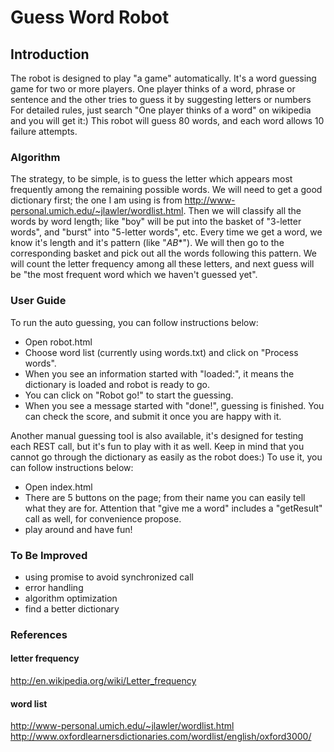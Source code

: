 Guess Word Robot
=====================================

Introduction
------------

The robot is designed to play "a game" automatically. It's a word guessing game for two or more players. One player thinks of a word, phrase or sentence and the other tries to guess it by suggesting letters or numbers
For detailed rules, just search "One player thinks of a word" on wikipedia and you will get it:)
This robot will guess 80 words, and each word allows 10 failure attempts.

### Algorithm

The strategy, to be simple, is to guess the letter which appears most frequently among the remaining possible words.
We will need to get a good dictionary first; the one I am using is from http://www-personal.umich.edu/~jlawler/wordlist.html. 
Then we will classify all the words by word length; like "boy" will be put into the basket of "3-letter words", and "burst" into "5-letter words", etc.
Every time we get a word, we know it's length and it's pattern (like "*AB**"). We will then go to the corresponding basket and pick out all the words following this pattern.
We will count the letter frequency among all these letters, and next guess will be "the most frequent word which we haven't guessed yet".

### User Guide

To run the auto guessing, you can follow instructions below:

* Open robot.html
* Choose word list (currently using words.txt) and click on "Process words".
* When you see an information started with "loaded:", it means the dictionary is loaded and robot is ready to go.
* You can click on "Robot go!" to start the guessing.
* When you see a message started with "done!", guessing is finished. You can check the score, and submit it once you are happy with it.

Another manual guessing tool is also available, it's designed for testing each REST call, but it's fun to play with it as well. Keep in mind that you cannot go through the dictionary as easily as the robot does:)
To use it, you can follow instructions below:

* Open index.html
* There are 5 buttons on the page; from their name you can easily tell what they are for. Attention that "give me a word" includes a "getResult" call as well, for convenience propose.
* play around and have fun!

### To Be Improved

* using promise to avoid synchronized call
* error handling
* algorithm optimization
* find a better dictionary

### References

#### letter frequency

http://en.wikipedia.org/wiki/Letter_frequency

#### word list

http://www-personal.umich.edu/~jlawler/wordlist.html
http://www.oxfordlearnersdictionaries.com/wordlist/english/oxford3000/


